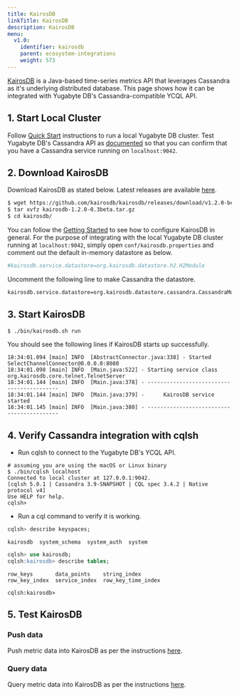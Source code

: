 ```yaml
---
title: KairosDB
linkTitle: KairosDB
description: KairosDB
menu:
  v1.0:
    identifier: kairosdb
    parent: ecosystem-integrations
    weight: 573
---
```


[KairosDB](http://kairosdb.github.io/) is a Java-based time-series metrics API that leverages Cassandra as it's underlying distributed database. This page shows how it can be integrated with Yugabyte DB's Cassandra-compatible YCQL API.

## 1. Start Local Cluster

Follow [Quick Start](../../../quick-start/) instructions to run a local Yugabyte DB cluster. Test Yugabyte DB's Cassandra API as [documented](../../quick-start/test-cassandra/) so that you can confirm that you have a Cassandra service running on `localhost:9042`.

## 2. Download KairosDB

Download KairosDB as stated below. Latest releases are available [here](https://github.com/kairosdb/kairosdb/releases).

```sh
$ wget https://github.com/kairosdb/kairosdb/releases/download/v1.2.0-beta3/kairosdb-1.2.0-0.3beta.tar.gz
$ tar xvfz kairosdb-1.2.0-0.3beta.tar.gz
$ cd kairosdb/
```

You can follow the [Getting Started](http://kairosdb.github.io/docs/build/html/GettingStarted.html) to see how to configure KairosDB in general. For the purpose of integrating with the local Yugabyte DB cluster running at `localhost:9042`, simply open `conf/kairosdb.properties` and comment out the default in-memory datastore as below.

```sh
#kairosdb.service.datastore=org.kairosdb.datastore.h2.H2Module 
```

Uncomment the following line to make Cassandra the datastore.

```sh
kairosdb.service.datastore=org.kairosdb.datastore.cassandra.CassandraModule
```

## 3. Start KairosDB

```sh
$ ./bin/kairosdb.sh run
```

You should see the following lines if KairosDB starts up successfully.

```
18:34:01.094 [main] INFO  [AbstractConnector.java:338] - Started SelectChannelConnector@0.0.0.0:8080
18:34:01.098 [main] INFO  [Main.java:522] - Starting service class org.kairosdb.core.telnet.TelnetServer
18:34:01.144 [main] INFO  [Main.java:378] - ------------------------------------------
18:34:01.144 [main] INFO  [Main.java:379] -      KairosDB service started
18:34:01.145 [main] INFO  [Main.java:380] - ------------------------------------------
```

## 4. Verify Cassandra integration with cqlsh

- Run cqlsh to connect to the Yugabyte DB's YCQL API. 

```
# assuming you are using the macOS or Linux binary
$ ./bin/cqlsh localhost
Connected to local cluster at 127.0.0.1:9042.
[cqlsh 5.0.1 | Cassandra 3.9-SNAPSHOT | CQL spec 3.4.2 | Native protocol v4]
Use HELP for help.
cqlsh> 
```

- Run a cql command to verify it is working.

```sql
cqlsh> describe keyspaces;
```
```
kairosdb  system_schema  system_auth  system
```
```sql
cqlsh> use kairosdb;
cqlsh:kairosdb> describe tables;
```
```
row_keys       data_points    string_index      
row_key_index  service_index  row_key_time_index

cqlsh:kairosdb>
```

## 5. Test KairosDB


### Push data

Push metric data into KairosDB as per the instructions [here](http://kairosdb.github.io/docs/build/html/PushingData.html).

### Query data

Query metric data into KairosDB as per the instructions [here](http://kairosdb.github.io/docs/build/html/QueryingData.html).

